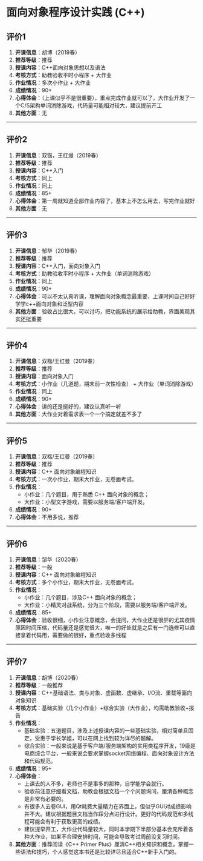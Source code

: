 # 面向对象程序设计实践 (C++)

## 评价1

1. **开课信息**：胡博（2019春）
2. **推荐等级**：推荐
3. **授课内容**：C++面向对象思想以及语法
4. **考核方式**：助教验收平时小程序 + 大作业
5. **作业情况**：多次小作业 + 大作业
6. **成绩情况**：90+
7. **心得体会**：（上课似乎不是很重要），重点完成作业就可以了，大作业开发了一个C/S架构单词消除游戏，代码量可能相对较大，建议提前开工
8. **其他方面**：无

---

## 评价2

1. **开课信息**：双锴，王红熳（2019春）
2. **推荐等级**：推荐
3. **授课内容**：C++入门
4. **考核方式**：同上
5. **作业情况**：同上
6. **成绩情况**：85+
7. **心得体会**：第一周就知道全部作业内容了，基本上不怎么用去，写完作业就好
8. **其他方面**：无

---

## 评价3

1. **开课信息**：邹华（2019春）
2. **推荐等级**：推荐
3. **授课内容**：C++入门，面向对象入门
4. **考核方式**：助教验收平时小程序 + 大作业（单词消除游戏）
5. **作业情况**：同上
6. **成绩情况**：90+
7. **心得体会**：可以不太认真听课，理解面向对象概念最重要，上课时间自己好好学学c++面向对象和泛型内容
8. **其他方面**：验收占比很大，可以讨巧，把功能系统的展示给助教，界面美观其实还挺重要

---

## 评价4

1. **开课信息**：双楷/王红曼（2019春）
2. **推荐等级**：推荐
3. **授课内容**：面向对象入门
4. **考核方式**：小作业（几道题，期末前一次性检查） + 大作业（单词消除游戏）
5. **作业情况**：同上
6. **成绩情况**：90+
7. **心得体会**：讲的还是挺好的，建议认真听一听
8. **其他方面**：大作业对着需求表一个一个搞定就差不多了

---

## 评价5

1. **开课信息**：双楷/王红曼（2019春）
2. **推荐等级**：推荐
3. **授课内容**：C++ 面向对象编程知识
4. **考核方式**：一次小作业，期末大作业，无卷面考试。
5. **作业情况**：
    * 小作业：几个题目，用于熟悉 C++ 面向对象的概念；
    * 大作业：小型文字游戏，需要以服务端/客户端开发。
6. **成绩情况**：90+
7. **心得体会**：不用多说，推荐
---

## 评价6

1. **开课信息**：邹华（2020春）
2. **推荐等级**：一般
3. **授课内容**：C++ 面向对象编程知识
4. **考核方式**：多个小作业，期末大作业，无卷面考试。
5. **作业情况**：
    * 小作业：几个题目，涉及C++ 面向对象的概念；
    * 大作业：小精灵对战系统，分为三个阶段，需要以服务端/客户端开发。
6. **成绩情况**：85+
7. **心得体会**：验收很细，小作业注意概念，会提问，大作业还是很肝的尤其疫情原因时间压缩，代码量还是感觉很大，唯一的好处就是之后有一门选修可以直接拿着代码用，需要做的很好，重点验收多线程

---

## 评价7

1. **开课信息**：胡博（2020春）
2. **推荐等级**：一般推荐
3. **授课内容**：C++基础语法、类与对象、虚函数、虚继承、I/O流、重载等面向对象知识
4. **考核方式**：基础实验（几个小作业）+综合实验（大作业），均需助教验收+报告
5. **作业情况**：
    * 基础实验：五道题目，涉及上述授课内容的一些基础实验，相对简单且固定，受惠于学长学姐，可以在网上找到较为详尽的题解。
    * 综合实验：一般来说是基于客户端/服务端架构的实用类程序开发，19级是电商综合平台，一般来说会要求掌握socket网络编程、面向对象设计方法和代码规范。
6. **成绩情况**：95+
7. **心得体会**：
    * 上课去的人不多，老师也不是事多的那种，自学能学会就行。
    * 验收前注意仔细看文档，助教会根据文档一个个问题询问，厘清各种概念是非常有必要的。
    * 有很多人去卷GUI，用Qt耗费大量精力在界面上，但似乎GUI对成绩影响并不大。建议根据题目文档当作踩分点进行设计。更好的代码规范和多线程可能会有利于获取更高的成绩。
    * 建议提早开工，大作业代码量较大，同时本学期下半部分基本会充斥着各种大作业，如果不合理安排时间，可能会导致考试周前没复习时间。
8. **其他方面**：推荐阅读《C++ Primer Plus》厘清C++相关知识和概念，掌握一些语法和技巧，个人感觉这本书还是比较详尽且适合C++新手入门的。